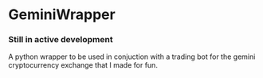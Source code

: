 # GeminiWrapper
### Still in active development
A python wrapper to be used in conjuction with a trading bot for the gemini cryptocurrency exchange that I made for fun.
